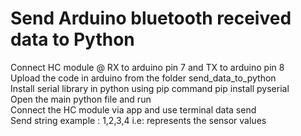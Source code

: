 # Send Arduino bluetooth received data to Python 
Connect HC module @ RX to arduino pin 7 and TX to arduino pin 8 <br>
Upload the code in arduino from the folder send_data_to_python <br>
Install serial library in python using pip command pip install pyserial <br> 
Open the main python file and run <br>
Connect the HC module via app and use terminal data send <br>
Send string example : 1,2,3,4 i.e: represents the sensor values 
